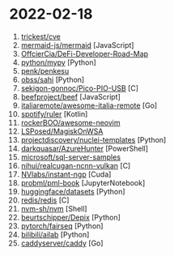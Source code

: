 # 2022-02-18

1. [trickest/cve](https://github.com/trickest/cve "Gather and update all available and newest CVEs with their PoC.") 
2. [mermaid-js/mermaid](https://github.com/mermaid-js/mermaid "Generation of diagram and flowchart from text in a similar manner as markdown") [JavaScript]
3. [OffcierCia/DeFi-Developer-Road-Map](https://github.com/OffcierCia/DeFi-Developer-Road-Map "DeFi Developer roadmap is a curated Web3.0 Developer handbook which includes a list of the best tools for DApps, development resources and lifehacks.") 
4. [python/mypy](https://github.com/python/mypy "Optional static typing for Python") [Python]
5. [penk/penkesu](https://github.com/penk/penkesu "Penkesu Computer - A Homebrew Retro-style Handheld PC") 
6. [obss/sahi](https://github.com/obss/sahi "A lightweight vision library for performing large scale object detection/ instance segmentation.") [Python]
7. [sekigon-gonnoc/Pico-PIO-USB](https://github.com/sekigon-gonnoc/Pico-PIO-USB "USB host/device implementation using PIO of raspberry pi pico (RP2040).") [C]
8. [beefproject/beef](https://github.com/beefproject/beef "The Browser Exploitation Framework Project") [JavaScript]
9. [italiaremote/awesome-italia-remote](https://github.com/italiaremote/awesome-italia-remote "A list of remote-friendly or full-remote companies that targets Italian talents.") [Go]
10. [spotify/ruler](https://github.com/spotify/ruler "Gradle plugin which helps you analyze the size of your Android apps.") [Kotlin]
11. [rockerBOO/awesome-neovim](https://github.com/rockerBOO/awesome-neovim "Collections of awesome neovim plugins.") 
12. [LSPosed/MagiskOnWSA](https://github.com/LSPosed/MagiskOnWSA "Integrate Magisk root and Google Apps (OpenGApps) into WSA (Windows Subsystem for Android)") 
13. [projectdiscovery/nuclei-templates](https://github.com/projectdiscovery/nuclei-templates "Community curated list of templates for the nuclei engine to find security vulnerabilities.") [Python]
14. [darkquasar/AzureHunter](https://github.com/darkquasar/AzureHunter "A Cloud Forensics Powershell module to run threat hunting playbooks on data from Azure and O365") [PowerShell]
15. [microsoft/sql-server-samples](https://github.com/microsoft/sql-server-samples "Azure Data SQL Samples - Official Microsoft GitHub Repository containing code samples for SQL Server, Azure SQL, Azure Synapse, and Azure SQL Edge") 
16. [nihui/realcugan-ncnn-vulkan](https://github.com/nihui/realcugan-ncnn-vulkan "real-cugan converter ncnn version, runs fast on intel / amd / nvidia GPU with vulkan") [C]
17. [NVlabs/instant-ngp](https://github.com/NVlabs/instant-ngp "Instant neural graphics primitives: lightning fast NeRF and more") [Cuda]
18. [probml/pml-book](https://github.com/probml/pml-book "Probabilistic Machine Learning - a book series by Kevin Murphy") [JupyterNotebook]
19. [huggingface/datasets](https://github.com/huggingface/datasets "🤗 The largest hub of ready-to-use datasets for ML models with fast, easy-to-use and efficient data manipulation tools") [Python]
20. [redis/redis](https://github.com/redis/redis "Redis is an in-memory database that persists on disk. The data model is key-value, but many different kind of values are supported: Strings, Lists, Sets, Sorted Sets, Hashes, Streams, HyperLogLogs, Bitmaps.") [C]
21. [nvm-sh/nvm](https://github.com/nvm-sh/nvm "Node Version Manager - POSIX-compliant bash script to manage multiple active node.js versions") [Shell]
22. [beurtschipper/Depix](https://github.com/beurtschipper/Depix "Recovers passwords from pixelized screenshots") [Python]
23. [pytorch/fairseq](https://github.com/pytorch/fairseq "Facebook AI Research Sequence-to-Sequence Toolkit written in Python.") [Python]
24. [bilibili/ailab](https://github.com/bilibili/ailab "") [Python]
25. [caddyserver/caddy](https://github.com/caddyserver/caddy "Fast, multi-platform web server with automatic HTTPS") [Go]
